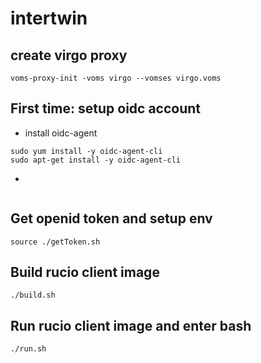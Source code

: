 # intertwin

## create virgo proxy

```
voms-proxy-init -voms virgo --vomses virgo.voms 
```

## First time: setup oidc account

- install oidc-agent
```
sudo yum install -y oidc-agent-cli
sudo apt-get install -y oidc-agent-cli
```
- 
```
```

## Get openid token and setup env

```
source ./getToken.sh
```

## Build rucio client image

```
./build.sh
```

## Run rucio client image and enter bash

```
./run.sh
```
